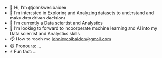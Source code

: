 - 👋 Hi, I’m @johnkwesibaiden
- 👀 I’m interested in Exploring and Analyzing datasets to understand and make data driven decisions
- 🌱 I’m currently a Data scientist and Analystics
- 💞️ I’m looking to forward to incoorperate machine learning and AI into my Data scientist and Analystics skills
- 📫 How to reach me johnkwesibaiden@gmail.com
- 😄 Pronouns: ...
- ⚡ Fun fact: ...

<!---
johnkwesibaiden/johnkwesibaiden is a ✨ special ✨ repository because its `README.md` (this file) appears on your GitHub profile.
You can click the Preview link to take a look at your changes.
--->
